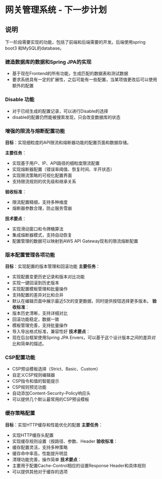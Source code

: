 # 网关管理系统 - 下一步计划

## 说明
下一阶段需要实现的功能，包括了前端和后端需要的开发。后端使用spring boot3 和MySQL的database。

### 建造数据库的数据和Spring JPA的实现
- 基于现在Frontend的所有功能，生成匹配的数据表和测试数据
- 要求系统具有一定的扩展性，之后可能有一些配置，当某项值更改后可以使用额外的配置


### Disable 功能
- 对于已经生成的配置记录，可以进行Disable的选择
- disable的配置仍然能被搜索发现，只会改变数据库的状态



### 增强的限流与熔断配置功能
**目标**：实现细粒度的API限流和熔断器功能的配置页面和数据存储。

**主要任务**：
- 实现基于用户、IP、API路径的细粒度限流配置
- 实现熔断器配置（错误率阈值、恢复时间、半开状态）
- 实现限流策略的可视化配置界面
- 支持限流规则的优先级和继承关系

**验收标准**：
- 限流配置精细，支持多种维度
- 熔断器参数合理，防止服务雪崩

**技术要点**：
- 实现滑动窗口和令牌桶算法
- 集成熔断器模式，支持自动恢复
- 配置管理的数据可以映射到AWS API Gateway现有的限流熔断配置

### 版本配置管理各项功能
**目标**：实现配置的版本管理和回滚功能
**主要任务**：
- 实现配置变更历史记录和版本对比功能
- 实现一键回滚到历史版本
- 实现配置模板管理和批量操作
- 支持配置的差异对比和合并
- 默认在编辑页面中展示最近5次的变更数据，同时提供按钮选择更多版本。
**验收标准**：
- 版本历史清晰，支持详细对比
- 回滚功能稳定，数据一致
- 模板管理完善，支持批量操作
- 导入导出格式标准，兼容性好
**技术要点**：
- 现在后台框架使用Spring JPA Envers，可以基于这个设计版本之间的差异对比和简单的描述。



### CSP配置功能
  - CSP预设模板选择（Strict、Basic、Custom）
  - 自定义CSP规则编辑器
  - CSP指令和值的智能提示
  - CSP规则预览功能
  - 自动添加Content-Security-Policy响应头
  - 可以提供几个默认最常用的CSP预设模板


### 缓存策略配置
**目标**：实现HTTP缓存和性能优化的配置
**主要任务**：
- 实现HTTP缓存头配置
- 实现缓存规则设置（按路径、参数、Header
**验收标准**：
- 缓存配置灵活，支持多种策略
- 缓存命中率高，性能提升明显
- 清理功能完善，操作简单
**技术要点**：
- 主要用于配置Cache-Control相应的设置Response Header和具体规则
- 可以提供其他对于缓存的选项
